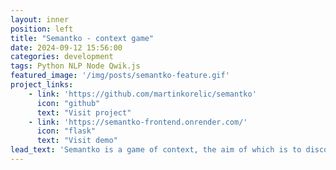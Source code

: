 ```yaml
---
layout: inner
position: left
title: "Semantko - context game"
date: 2024-09-12 15:56:00
categories: development
tags: Python NLP Node Qwik.js
featured_image: '/img/posts/semantko-feature.gif'
project_links: 
    - link: 'https://github.com/martinkorelic/semantko'
      icon: "github"
      text: "Visit project"
    - link: 'https://semantko-frontend.onrender.com/'
      icon: "flask"
      text: "Visit demo"
lead_text: 'Semantko is a game of context, the aim of which is to discover the secret word based on the contextual proximity of other words.'
---
```

